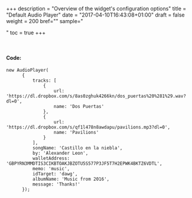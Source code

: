+++
description = "Overview of the widget's configuration options"
title = "Default Audio Player"
date = "2017-04-10T16:43:08+01:00"
draft = false
weight = 200
bref=""
sample="<div id='dawg'></div>"
toc = true
+++

<div id="dawg"></div>
<br />

#### Code:
```
new AudioPlayer(
      {
          tracks: [
              {
                  url: 'https://dl.dropbox.com/s/8as0zghuk4266kn/dos_puertas%20%281%29.wav?dl=0',
                  name: 'Dos Puertas'
              },
              {
                  url: 'https://dl.dropbox.com/s/qf1l478n8awdapu/pavilions.mp3?dl=0',
                  name: 'Pavilions'
              }
          ],
          songName: 'Castillo en la niebla',
          by: 'Alexander Leon',
          walletAddress: 'GBPYRN3MMDTIS3CIKBTOAKJBZOTU5S577P3JF5T7H2EPWK4BKTZ6VDTL',
          memo: 'music',
          idTarget: 'dawg',
          albumName: 'Music from 2016',
          message: 'Thanks!'
      });
```

<br />
<br />
<br />
<br />
<br />
<br />
